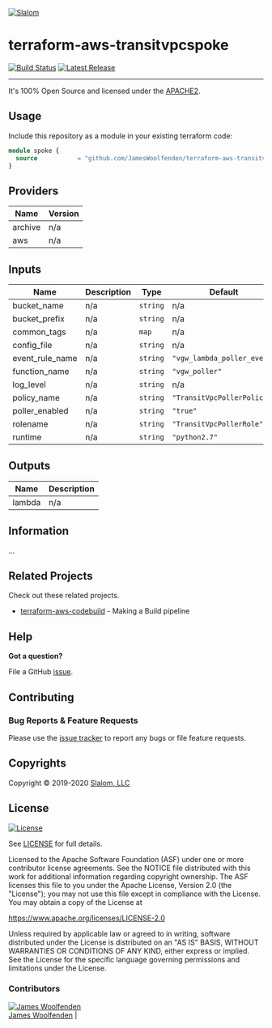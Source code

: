 [![Slalom][logo]](https://slalom.com)

# terraform-aws-transitvpcspoke

[![Build Status](https://api.github.com/JamesWoolfenden/terraform-aws-transitvpcspoke/workflows/Verify%20and%20Bump/badge.svg?branch=master)](https://github.com/JamesWoolfenden/terraform-aws-transitvpcspoke)
[![Latest Release](https://img.shields.io/github/release/JamesWoolfenden/terraform-aws-transitvpcspoke.svg)](https://github.com/JamesWoolfenden/terraform-aws-transitvpcspoke/releases/latest)

---
It's 100% Open Source and licensed under the [APACHE2](LICENSE).

## Usage

Include this repository as a module in your existing terraform code:

```terraform
module spoke {
  source           = "github.com/JamesWoolfenden/terraform-aws-transitvpcspoke"
}
```

<!-- BEGINNING OF PRE-COMMIT-TERRAFORM DOCS HOOK -->
## Providers

| Name | Version |
|------|---------|
| archive | n/a |
| aws | n/a |

## Inputs

| Name | Description | Type | Default | Required |
|------|-------------|------|---------|:-----:|
| bucket\_name | n/a | `string` | n/a | yes |
| bucket\_prefix | n/a | `string` | n/a | yes |
| common\_tags | n/a | `map` | n/a | yes |
| config\_file | n/a | `string` | n/a | yes |
| event\_rule\_name | n/a | `string` | `"vgw_lambda_poller_event"` | no |
| function\_name | n/a | `string` | `"vgw_poller"` | no |
| log\_level | n/a | `string` | n/a | yes |
| policy\_name | n/a | `string` | `"TransitVpcPollerPolicy"` | no |
| poller\_enabled | n/a | `string` | `"true"` | no |
| rolename | n/a | `string` | `"TransitVpcPollerRole"` | no |
| runtime | n/a | `string` | `"python2.7"` | no |

## Outputs

| Name | Description |
|------|-------------|
| lambda | n/a |

<!-- END OF PRE-COMMIT-TERRAFORM DOCS HOOK -->
## Information

...

## Related Projects

Check out these related projects.

- [terraform-aws-codebuild](https://github.com/jameswoolfenden/terraform-aws-codebuild) - Making a Build pipeline

## Help

**Got a question?**

File a GitHub [issue](https://github.com/jameswoolfenden/terraform-aws-transitvpcspoke/issues).

## Contributing

### Bug Reports & Feature Requests

Please use the [issue tracker](https://github.com/jameswoolfenden/terraform-aws-transitvpcspoke/issues) to report any bugs or file feature requests.

## Copyrights

Copyright © 2019-2020 [Slalom, LLC](https://slalom.com)

## License

[![License](https://img.shields.io/badge/License-Apache%202.0-blue.svg)](https://opensource.org/licenses/Apache-2.0)

See [LICENSE](LICENSE) for full details.

Licensed to the Apache Software Foundation (ASF) under one
or more contributor license agreements.  See the NOTICE file
distributed with this work for additional information
regarding copyright ownership.  The ASF licenses this file
to you under the Apache License, Version 2.0 (the
"License"); you may not use this file except in compliance
with the License.  You may obtain a copy of the License at

<https://www.apache.org/licenses/LICENSE-2.0>

Unless required by applicable law or agreed to in writing,
software distributed under the License is distributed on an
"AS IS" BASIS, WITHOUT WARRANTIES OR CONDITIONS OF ANY
KIND, either express or implied.  See the License for the
specific language governing permissions and limitations
under the License.

### Contributors

[![James Woolfenden][jameswoolfenden_avatar]][jameswoolfenden_homepage]<br/>[James Woolfenden][jameswoolfenden_homepage] |

[jameswoolfenden_homepage]: https://github.com/jameswoolfenden
[jameswoolfenden_avatar]: https://github.com/jameswoolfenden.png?size=150
[logo]: https://gist.githubusercontent.com/JamesWoolfenden/5c457434351e9fe732ca22b78fdd7d5e/raw/15933294ae2b00f5dba6557d2be88f4b4da21201/slalom-logo.png
[website]: https://slalom.com
[github]: https://github.com/jameswoolfenden
[linkedin]: https://www.linkedin.com/in/jameswoolfenden/
[twitter]: https://twitter.com/JimWoolfenden

[share_twitter]: https://twitter.com/intent/tweet/?text=terraform-aws-transitvpcspoke&url=https://github.com/jameswoolfenden/terraform-aws-transitvpcspoke
[share_linkedin]: https://www.linkedin.com/shareArticle?mini=true&title=terraform-aws-transitvpcspoke&url=https://github.com/jameswoolfenden/terraform-aws-transitvpcspoke
[share_reddit]: https://reddit.com/submit/?url=https://github.com/jameswoolfenden/terraform-aws-transitvpcspoke
[share_facebook]: https://facebook.com/sharer/sharer.php?u=https://github.com/jameswoolfenden/terraform-aws-transitvpcspoke
[share_email]: mailto:?subject=terraform-aws-transitvpcspoke&body=https://github.com/jameswoolfenden/terraform-aws-transitvpcspoke
